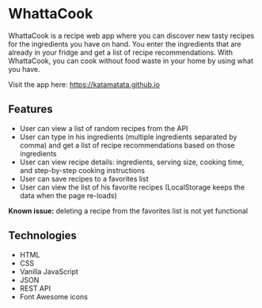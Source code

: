 # WhattaCook

WhattaCook is a recipe web app where you can discover new tasty recipes for the ingredients you have on hand. You enter the ingredients that are already in your fridge and get a list of recipe recommendations. With WhattaCook, you can cook without food waste in your home by using what you have. 

Visit the app here: https://katamatata.github.io

## Features

* User can view a list of random recipes from the API
* User can type in his ingredients (multiple ingredients separated by comma) and get a list of recipe recommendations based on those ingredients
* User can view recipe details: ingredients, serving size, cooking time, and step-by-step cooking instructions 
* User can save recipes to a favorites list
* User can view the list of his favorite recipes (LocalStorage keeps the data when the page re-loads)

**Known issue:** deleting a recipe from the favorites list is not yet functional

## Technologies
* HTML 
* CSS
* Vanilla JavaScript
* JSON
* REST API
* Font Awesome icons
